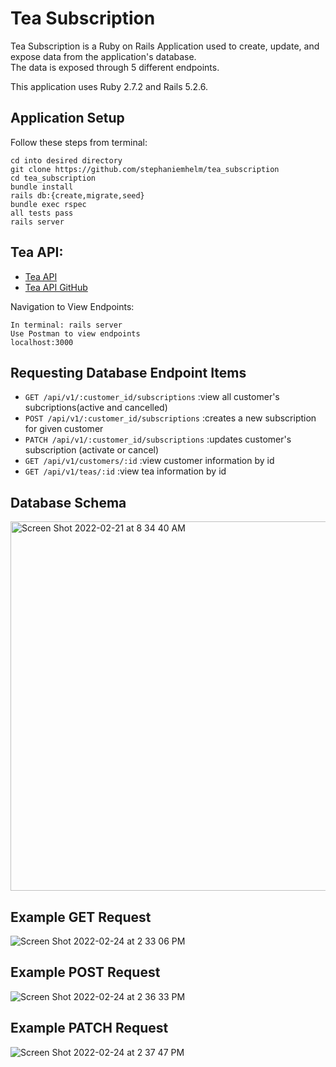 
# Tea Subscription

Tea Subscription is a Ruby on Rails Application used to create, update, and expose data from the application's database.  
The data is exposed through 5 different endpoints.

This application uses Ruby 2.7.2 and Rails 5.2.6.

## Application Setup 

Follow these steps from terminal:
```
cd into desired directory
git clone https://github.com/stephaniemhelm/tea_subscription
cd tea_subscription
bundle install
rails db:{create,migrate,seed}
bundle exec rspec
all tests pass
rails server
```

## Tea API:

- [Tea API](https://tea-api-vic-lo.herokuapp.com/)
- [Tea API GitHub](https://github.com/victoria-lo/TAPI)

Navigation to View Endpoints:
```
In terminal: rails server
Use Postman to view endpoints
localhost:3000
```

## Requesting Database Endpoint Items

- `GET /api/v1/:customer_id/subscriptions`                    :view all customer's subcriptions(active and cancelled)
- `POST /api/v1/:customer_id/subscriptions`                   :creates a new subscription for given customer
- `PATCH /api/v1/:customer_id/subscriptions`                  :updates customer's subscription (activate or cancel)
- `GET /api/v1/customers/:id`                                 :view customer information by id
- `GET /api/v1/teas/:id`                                      :view tea information by id

## Database Schema
<img width="591" alt="Screen Shot 2022-02-21 at 8 34 40 AM" src="https://user-images.githubusercontent.com/81917337/155583474-013b4780-f78c-4c33-9101-cbfcc648e49a.png">

## Example GET Request
![Screen Shot 2022-02-24 at 2 33 06 PM](https://user-images.githubusercontent.com/81917337/155611392-32625ee8-49a7-4054-8ddc-90ac5b174f82.png)

## Example POST Request
![Screen Shot 2022-02-24 at 2 36 33 PM](https://user-images.githubusercontent.com/81917337/155611695-f2c84ff9-9fd7-4f30-b66b-6e69b8ddb91a.png)

## Example PATCH Request
![Screen Shot 2022-02-24 at 2 37 47 PM](https://user-images.githubusercontent.com/81917337/155611887-5236acdd-2fcf-4333-91d3-b3955d30d93d.png)

